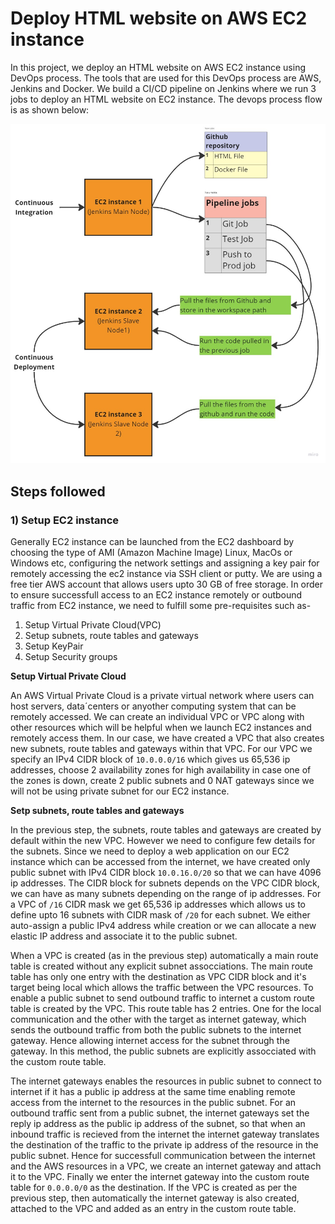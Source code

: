 # Deploy HTML website on AWS EC2 instance

In this project, we deploy an HTML website on AWS EC2 instance using DevOps process. The tools that are used for this DevOps process are AWS, Jenkins and Docker. We build a CI/CD pipeline on Jenkins where we run 3 jobs to deploy an HTML website on EC2 instance. The devops process flow is as shown below:

![DevOps process](DevOps_process.jpg?raw=True)

## Steps followed

### 1) Setup EC2 instance

Generally EC2 instance can be launched from the EC2 dashboard by choosing the type of AMI (Amazon Machine Image) Linux, MacOs or Windows etc, configuring the network settings
and assigning a key pair for remotely accessing the ec2 instance via SSH client or putty. We are using a free tier AWS account that allows users upto 30 GB of free storage. In order to ensure successfull access to an EC2 instance remotely or outbound traffic from EC2 instance, we need to fulfill some pre-requisites such as-
  1. Setup Virtual Private Cloud(VPC)
  2. Setup subnets, route tables and gateways
  3. Setup KeyPair 
  4. Setup Security groups

**Setup Virtual Private Cloud**

An AWS Virtual Private Cloud is a private virtual network where users can host servers, data´centers or anyother computing system that can be remotely accessed. We can create an individual VPC or VPC along with other resources which will be helpful when we launch EC2 instances and remotely access them. In our case, we have created a VPC that also creates new subnets, route tables and gateways within that VPC. For our VPC we specify an IPv4 CIDR block of `10.0.0.0/16` which gives us 65,536 ip addresses, choose 2 availability zones for high availability in case one of the zones is down, create 2 public subnets and 0 NAT gateways since we will not be using private subnet for our EC2 instance.

**Setp subnets, route tables and gateways**

In the previous step, the subnets, route tables and gateways are created by default within the new VPC. However we need to configure few details for the subnets. Since we need to deploy a web application on our EC2 instance which can be accessed from the internet, we have created only public subnet with IPv4 CIDR block `10.0.16.0/20` so that we can have 4096 ip addresses. The CIDR block for subnets depends on the VPC CIDR block, we can have as many subnets depending on the range of ip addresses. For a VPC of `/16` CIDR mask we get 65,536 ip addresses which allows us to define upto 16 subnets with CIDR mask of `/20` for each subnet. We either auto-assign a public IPv4 address while creation 
or we can allocate a new elastic IP address and associate it to the public subnet. 

When a VPC is created (as in the previous step) automatically a main route table is created without any explicit subnet assocciations. The main route table has only one entry with the destination as VPC CIDR block and it's target being local which allows the traffic between the VPC resources. To enable a public subnet to send outbound traffic to internet a custom route table is created by the VPC. This route table has 2 entries. One for the local communication and the other with the target as internet gateway, which sends the outbound traffic from both the public subnets to the internet gateway. Hence allowing internet access for the subnet through the gateway. In this method, the public subnets are explicitly assocciated with the custom route table.

The internet gateways enables the resources in public subnet to connect to internet if it has a public ip address at the same time enabling remote access from the internet to the resources in the public subnet. For an outbound traffic sent from a public subnet, the internet gateways set the reply ip address as the public ip address of the subnet, so that when an inbound traffic is recieved from the internet the internet gateway translates the destination of the traffic to the private ip address of the resource in the public subnet. Hence for successfull communication between the internet and the AWS resources in a VPC, we create an internet gateway and attach it to the VPC. Finally we enter the internet gateway into the custom route table for `0.0.0.0/0` as the destination. If the VPC is created as per the previous step, then automatically the internet gateway is also created, attached to the VPC and added as an entry in the custom route table.


